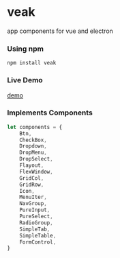 # veak

app components for vue and electron

### Using npm
```
npm install veak
```

### Live Demo

[demo](./demo)

### Implements Components
``` js
let components = {
	Btn,
	CheckBox,
	Dropdown,
	DropMenu,
	DropSelect,
	Flayout,
	FlexWindow,
	GridCol,
	GridRow,
	Icon,
	MenuIter,
	NavGroup,
	PureInput,
	PureSelect,
	RadioGroup,
	SimpleTab,
	SimpleTable,
	FormControl,
}
```

